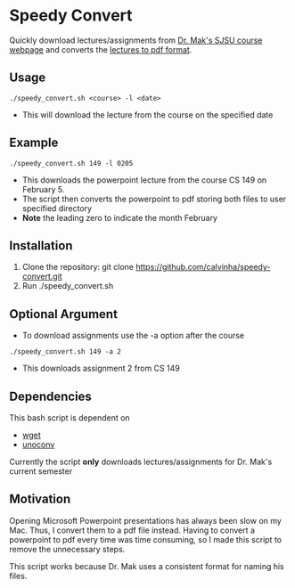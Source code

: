 # Speedy Convert

Quickly download lectures/assignments from [Dr. Mak's SJSU course webpage](http://www.cs.sjsu.edu/~mak/) and converts the [lectures to pdf format](#motivation). 


## Usage
```
./speedy_convert.sh <course> -l <date>
```

* This will download the lecture from the course on the specified date 

## Example
```
./speedy_convert.sh 149 -l 0205
```

* This downloads the powerpoint lecture from the course CS 149 on February 5.
* The script then converts the powerpoint to pdf storing both files to user specified directory
* __Note__ the leading zero to indicate the month February

## Installation

1. Clone the repository: git clone https://github.com/calvinha/speedy-convert.git
2. Run ./speedy_convert.sh

## Optional Argument
* To download assignments use the -a option after the course
```
./speedy_convert.sh 149 -a 2
```
* This downloads assignment 2 from CS 149 

## Dependencies  
This bash script is dependent on
* [wget](https://www.gnu.org/software/wget/)
* [unoconv](https://github.com/dagwieers/unoconv)

Currently the script __only__ downloads lectures/assignments for Dr. Mak's current semester

## <a name="motivation"></a>Motivation
Opening Microsoft Powerpoint presentations has always been slow on my Mac. Thus, I convert them to a pdf file instead. Having to convert a powerpoint to pdf every time was time consuming, so I made this script to remove the unnecessary steps.

This script works because Dr. Mak uses a consistent format for naming his files.
